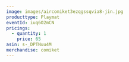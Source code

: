 ```yaml
---
image: images/aircomiket3ezqgssqvia8-jin.jpg
producttype: Playmat
eventId: iuq6O2mCN
pricings:
  - quantity: 1
    price: 65
asin: s-_DPTNuu4M
merchandise: comiket
---
```

